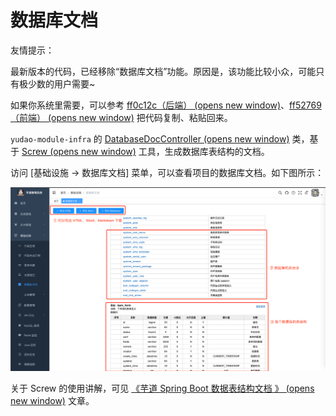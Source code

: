 # 数据库文档

友情提示：

最新版本的代码，已经移除“数据库文档”功能。原因是，该功能比较小众，可能只有极少数的用户需要~

如果你系统里需要，可以参考 [ff0c12c（后端） (opens new window)](https://gitee.com/zhijiantianya/ruoyi-vue-pro/commit/ff5276998cb956fc0878bf39a194040378ce7363)、[ff52769（前端） (opens new window)](https://gitee.com/zhijiantianya/ruoyi-vue-pro/commit/ff5276998cb956fc0878bf39a194040378ce7363) 把代码复制、粘贴回来。

`yudao-module-infra` 的 [DatabaseDocController (opens new window)](https://github.com/YunaiV/ruoyi-vue-pro/blob/master/yudao-module-infra/yudao-module-infra-biz/src/main/java/cn/iocoder/yudao/module/infra/controller/admin/db/DatabaseDocController.java) 类，基于 [Screw (opens new window)](https://github.com/pingfangushi/screw) 工具，生成数据库表结构的文档。

访问 \[基础设施 -> 数据库文档\] 菜单，可以查看项目的数据库文档。如下图所示：

![基础设施 -> 数据库文档](./static/01.png)

关于 Screw 的使用讲解，可见 [《芋道 Spring Boot 数据表结构文档 》 (opens new window)](https://www.iocoder.cn/Spring-Boot/DB-Doc-screw/?yudao) 文章。
